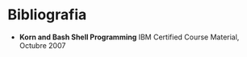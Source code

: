 # Bibliografia

* **Korn and Bash Shell Programming**
  IBM Certified Course Material, Octubre 2007
